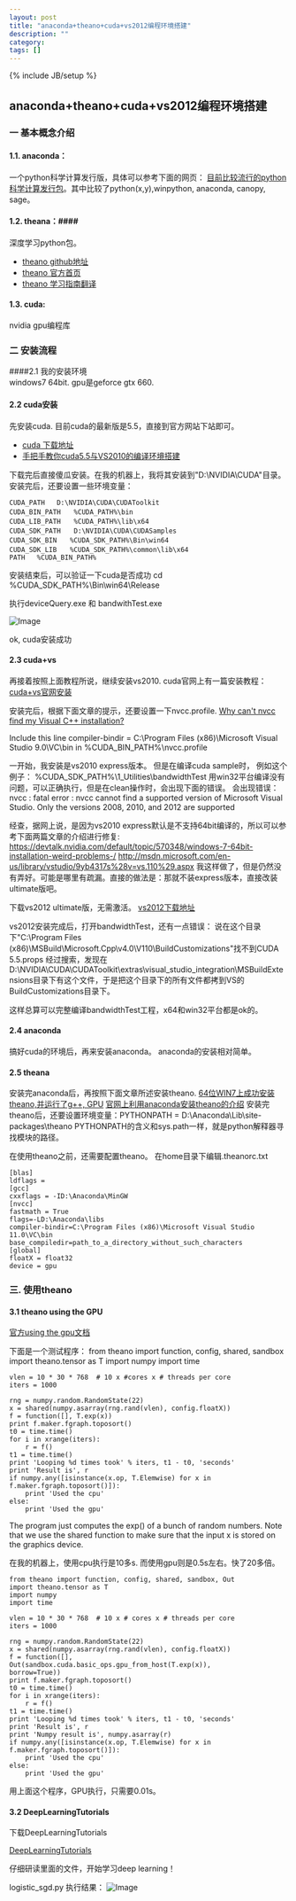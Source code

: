 ```yaml
---
layout: post
title: "anaconda+theano+cuda+vs2012编程环境搭建"
description: ""
category: 
tags: []
---
```

{% include JB/setup %}
## anaconda+theano+cuda+vs2012编程环境搭建 ##

### 一 基本概念介绍 ###

#### 1.1. anaconda： ####
  一个python科学计算发行版，具体可以参考下面的网页：
  [目前比较流行的python科学计算发行包](http://blog.csdn.net/rumswell/article/details/8927603)。其中比较了python(x,y),winpython, anaconda, canopy, sage。
#### 1.2. theana：####
深度学习python包。
  - [theano github地址](https://github.com/Theano/Theano)
  - [theano 官方首页](http://deeplearning.net/software/theano/)
  - [theano 学习指南翻译](http://www.cnblogs.com/xueliangliu/archive/2013/04/03/2997437.html)
  
#### 1.3. cuda: ####

nvidia gpu编程库


### 二 安装流程 ###
####2.1	我的安装环境  
windows7 64bit. gpu是geforce gtx 660.

#### 2.2 cuda安装 ####
先安装cuda. 目前cuda的最新版是5.5，直接到官方网站下站即可。
  - [cuda 下载地址](https://developer.nvidia.com/cuda-downloads)
  - [手把手教你cuda5.5与VS2010的编译环境搭建](http://blog.csdn.net/yeyang911/article/details/17450963)  
 
下载完后直接傻瓜安装。在我的机器上，我将其安装到"D:\NVIDIA\CUDA"目录。
安装完后，还要设置一些环境变量：
    
    CUDA_PATH   D:\NVIDIA\CUDA\CUDAToolkit
    CUDA_BIN_PATH　　%CUDA_PATH%\bin
    CUDA_LIB_PATH　　%CUDA_PATH%\lib\x64
    CUDA_SDK_PATH　　D:\NVIDIA\CUDA\CUDASamples
    CUDA_SDK_BIN　　%CUDA_SDK_PATH%\Bin\win64
    CUDA_SDK_LIB　　%CUDA_SDK_PATH%\common\lib\x64
    PATH   %CUDA_BIN_PATH%

   安装结束后，可以验证一下cuda是否成功
cd %CUDA_SDK_PATH%\Bin\win64\Release

执行deviceQuery.exe 和 bandwithTest.exe

![Image](images/QQ截图20140128135238.png)

ok, cuda安装成功

#### 2.3 cuda+vs ###
再接着按照上面教程所说，继续安装vs2010.
cuda官网上有一篇安装教程：
[cuda+vs官网安装](http://docs.nvidia.com/cuda/cuda-getting-started-guide-for-microsoft-windows/)

安装完后，根据下面文章的提示，还要设置一下nvcc.profile.
[Why can't nvcc find my Visual C++ installation?](http://stackoverflow.com/questions/2760374/why-cant-nvcc-find-my-visual-c-installation)

Include this line
    compiler-bindir = C:\Program Files (x86)\Microsoft Visual Studio 9.0\VC\bin
in
    %CUDA_BIN_PATH%\nvcc.profile

一开始，我安装是vs2010 express版本。
但是在编译cuda sample时，
例如这个例子： %CUDA_SDK_PATH%\1_Utilities\bandwidthTest
用win32平台编译没有问题，可以正确执行，但是在clean操作时，会出现下面的错误。
会出现错误： nvcc : fatal error : nvcc cannot find a supported version of Microsoft Visual Studio. Only the versions 2008, 2010, and 2012 are supported

经查，据网上说，是因为vs2010 express默认是不支持64bit编译的，所以可以参考下面两篇文章的介绍进行修复:
https://devtalk.nvidia.com/default/topic/570348/windows-7-64bit-installation-weird-problems-/
http://msdn.microsoft.com/en-us/library/vstudio/9yb4317s%28v=vs.110%29.aspx
我这样做了，但是仍然没有弄好。可能是哪里有疏漏。直接的做法是：那就不装express版本，直接改装ultimate版吧。

下载vs2012 ultimate版，无需激活。
[vs2012下载地址](http://www.edencx.com/visualstudio2012.html)

vs2012安装完成后，打开bandwidthTest，还有一点错误：
说在这个目录下"C:\Program Files (x86)\MSBuild\Microsoft.Cpp\v4.0\V110\BuildCustomizations"找不到CUDA 5.5.props
经过搜索，发现在D:\NVIDIA\CUDA\CUDAToolkit\extras\visual_studio_integration\MSBuildExtensions目录下有这个文件，于是把这个目录下的所有文件都拷到VS的BuildCustomizations目录下。

这样总算可以完整编译bandwidthTest工程，x64和win32平台都是ok的。


#### 2.4 anaconda ####
搞好cuda的环境后，再来安装anaconda。
   anaconda的安装相对简单。

#### 2.5 theana ####
安装完anaconda后，再按照下面文章所述安装theano.
  [64位WIN7上成功安装theano,并运行了g++, GPU](http://blog.csdn.net/yeyang911/article/details/16357133)
  [官网上利用anaconda安装theano的介绍](http://deeplearning.net/software/theano/install.html#windows-anaconda)
安装完theano后，还要设置环境变量：PYTHONPATH = D:\Anaconda\Lib\site-packages\theano
PYTHONPATH的含义和sys.path一样，就是python解释器寻找模块的路径。


在使用theano之前，还需要配置theano。
   在home目录下编辑.theanorc.txt

    [blas]
    ldflags =
    [gcc]
    cxxflags = -ID:\Anaconda\MinGW
    [nvcc]
    fastmath = True
    flags=-LD:\Anaconda\libs
    compiler-bindir=C:\Program Files (x86)\Microsoft Visual Studio 11.0\VC\bin
    base_compiledir=path_to_a_directory_without_such_characters
    [global]
    floatX = float32
    device = gpu

### 三. 使用theano ###
#### 3.1 theano using the GPU ####
[官方using the gpu文档](http://deeplearning.net/software/theano/tutorial/using_gpu.html#using-gpu)

下面是一个测试程序：
    from theano import function, config, shared, sandbox
    import theano.tensor as T
    import numpy
    import time
    
    vlen = 10 * 30 * 768  # 10 x #cores x # threads per core
    iters = 1000
    
    rng = numpy.random.RandomState(22)
    x = shared(numpy.asarray(rng.rand(vlen), config.floatX))
    f = function([], T.exp(x))
    print f.maker.fgraph.toposort()
    t0 = time.time()
    for i in xrange(iters):
        r = f()
    t1 = time.time()
    print 'Looping %d times took' % iters, t1 - t0, 'seconds'
    print 'Result is', r
    if numpy.any([isinstance(x.op, T.Elemwise) for x in f.maker.fgraph.toposort()]):
        print 'Used the cpu'
    else:
        print 'Used the gpu'


The program just computes the exp() of a bunch of random numbers. Note that we use the shared function to make sure that the input x is stored on the graphics device.

在我的机器上，使用cpu执行是10多s. 而使用gpu则是0.5s左右。快了20多倍。

    
    from theano import function, config, shared, sandbox, Out
    import theano.tensor as T
    import numpy
    import time
    
    vlen = 10 * 30 * 768  # 10 x # cores x # threads per core
    iters = 1000
    
    rng = numpy.random.RandomState(22)
    x = shared(numpy.asarray(rng.rand(vlen), config.floatX))
    f = function([],
    Out(sandbox.cuda.basic_ops.gpu_from_host(T.exp(x)),
    borrow=True))
    print f.maker.fgraph.toposort()
    t0 = time.time()
    for i in xrange(iters):
        r = f()
    t1 = time.time()
    print 'Looping %d times took' % iters, t1 - t0, 'seconds'
    print 'Result is', r
    print 'Numpy result is', numpy.asarray(r)
    if numpy.any([isinstance(x.op, T.Elemwise) for x in f.maker.fgraph.toposort()]):
        print 'Used the cpu'
    else:
        print 'Used the gpu'


用上面这个程序，GPU执行，只需要0.01s。

#### 3.2 DeepLearningTutorials ####
   下载DeepLearningTutorials

   [DeepLearningTutorials](https://github.com/lisa-lab/DeepLearningTutorials)

   仔细研读里面的文件，开始学习deep learning！

   logistic_sgd.py
   执行结果：
  ![Image](images/QQ截图20140128152208.png)

